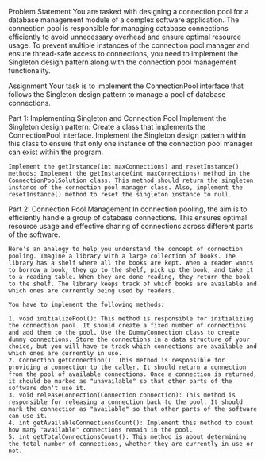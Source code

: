 Problem Statement
You are tasked with designing a connection pool for a database management module of a complex software application. The connection pool is responsible for managing database connections efficiently to avoid unnecessary overhead and ensure optimal resource usage. To prevent multiple instances of the connection pool manager and ensure thread-safe access to connections, you need to implement the Singleton design pattern along with the connection pool management functionality.

Assignment
Your task is to implement the ConnectionPool interface that follows the Singleton design pattern to manage a pool of database connections.

Part 1: Implementing Singleton and Connection Pool
    Implement the Singleton design pattern: Create a class that implements the ConnectionPool interface. Implement the Singleton design pattern within this class to ensure that only one instance of the connection pool manager can exist within the program.

    Implement the getInstance(int maxConnections) and resetInstance() methods: Implement the getInstance(int maxConnections) method in the ConnectionPoolSolution class. This method should return the singleton instance of the connection pool manager class. Also, implement the resetInstance() method to reset the singleton instance to null.

Part 2: Connection Pool Management
    In connection pooling, the aim is to efficiently handle a group of database connections. This ensures optimal resource usage and effective sharing of connections across different parts of the software.

    Here's an analogy to help you understand the concept of connection pooling. Imagine a library with a large collection of books. The library has a shelf where all the books are kept. When a reader wants to borrow a book, they go to the shelf, pick up the book, and take it to a reading table. When they are done reading, they return the book to the shelf. The library keeps track of which books are available and which ones are currently being used by readers.

    You have to implement the following methods:

    1. void initializePool(): This method is responsible for initializing the connection pool. It should create a fixed number of connections and add them to the pool. Use the DummyConnection class to create dummy connections. Store the connections in a data structure of your choice, but you will have to track which connections are available and which ones are currently in use.
    2. Connection getConnection(): This method is responsible for providing a connection to the caller. It should return a connection from the pool of available connections. Once a connection is returned, it should be marked as "unavailable" so that other parts of the software don't use it.
    3. void releaseConnection(Connection connection): This method is responsible for releasing a connection back to the pool. It should mark the connection as "available" so that other parts of the software can use it.
    4. int getAvailableConnectionsCount(): Implement this method to count how many "available" connections remain in the pool.
    5. int getTotalConnectionsCount(): This method is about determining the total number of connections, whether they are currently in use or not.
